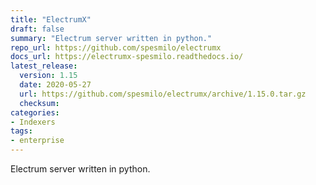 ```yaml
---
title: "ElectrumX"
draft: false
summary: "Electrum server written in python."
repo_url: https://github.com/spesmilo/electrumx
docs_url: https://electrumx-spesmilo.readthedocs.io/
latest_release:
  version: 1.15
  date: 2020-05-27
  url: https://github.com/spesmilo/electrumx/archive/1.15.0.tar.gz
  checksum: 
categories:
- Indexers
tags:
- enterprise
---
```


Electrum server written in python.
